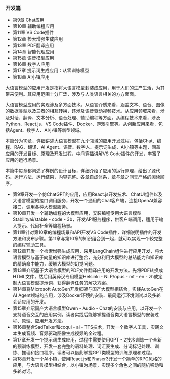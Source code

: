 ### 开发篇
- 第9章 Chat应用
- 第10章 辅助编程应用
- 第11章 VS Code插件
- 第12章 检索增强生成应用
- 第13章 PDF翻译应用
- 第14章 智能代理应用
- 第15章 语音模型应用
- 第16章 数字人应用
- 第17章 提示词生成应用：从零训练模型
- 第18章 AI小镇应用


大语言模型的应用开发是指将大语言模型封装成应用，用于人们的生产生活，为其带来便利。其应用范围十分广泛，涉及与人类语言相关的方方面面。

大语言模型应用的实现涉及多方面技术。从语言介质来看，涵盖文本、语音、图像的数据类型以及三者的相互转换，还涉及语音驱动视频技术。从应用领域来看，涉及对话、翻译、文本分析、语音处理、辅助编程等方面。从编程技术来看，涉及Python、React.js、VS Code插件、Docker、游戏引擎等。从创新应用来看，包括Agent、数字人、AI小镇等新型领域。

本篇分为10章，详细讲述大语言模型在九个领域的应用开发过程，包括Chat、编程、RAG、翻译、AI Agent、语音、数字人、提示词生成、AI小镇等主题，涵盖应用的开发目标、原理及开发过程，中间穿插讲解VS Code插件的开发，丰富了应用的运行场景。

本篇中每章都阐述了样例的设计目标，详细介绍了应用的运行原理，给出了源代码、运行方法、运行结果，内容完整。各章自成体系，章与章之间无严格的阅读顺序。
- 第9章开发一个仿ChatGPT的应用，应用React.js开发技术、ChatUI组件以及大语言模型的接口调用服务，开发一个通用的Chat客户端，连接OpenAI兼容接口，调用各种大模型服务。
- 第10章开发一个辅助编程的大模型应用，安装编程专用大语言模型Stabilityai/stable - code - 3b，开发API服务程序，供客户端调用，适用于输入提示、代码补全等编程场景。 
- 第11章针对第10章的编程场景和API开发VS Code插件，详细说明插件的开发方法和发布步骤。第11章与第10章的知识组合到一起，就可以实现一个较完整的编程辅助工具。 
- 第12章开发一个检索增强生成应用，采用LangChain组件进行应用开发，将大语言模型与基于向量的知识库进行整合，充分利用大模型的总结能力和知识库的精确命中能力，缓解大模型的幻觉问题。 
- 第13章介绍基于大语言模型的PDF文件翻译应用的开发方法。先将PDF转换成HTML文件，然后用英译汉专用模型Helsinki - NLP/opus - mt - en - zh或定制大语言模型提示词，获得翻译任务的解决方案。 
- 第14章将Microsoft AutoGen开发框架与国产大模型相结合，实践AutoGen在AI Agent领域的应用，涉及Docker环境的安装、最简运行环境测试以及多轮会话应用的开发。 
- 第15章介绍国产大语言模型Qwen - Audio - Chat的安装与应用，以开发一个支持语音交互的应用实例。读者实践后能够掌握语音类大语言模型的安装过程、原理、应用开发方法。 
- 第16章整合SadTalker和coqui - ai - TTS技术，开发一个数字人工具，实践文本生成音频、音频驱动图像生成视频的全过程。 
- 第17章开发一个提示词生成应用，过程中需要使用GPT - 2技术训练一个全新的预训练模型，开发一套完整的语料处理、词汇表生成、分词标记处理、训练、推理和接口程序。读者可以借此掌握GPT类模型的训练原理和过程。 
- 第18章开发一个AI小镇，使用React.js和Phaser3开发一个简单的RPG风格的应用，与大语言模型相结合，以小镇为场景，实现多个角色之间的随机移动和多轮对话。 
